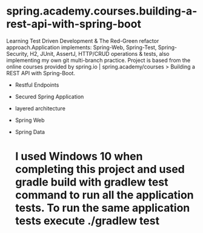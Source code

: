 # spring.academy.courses.building-a-rest-api-with-spring-boot 

Learning Test Driven Development & The Red-Green refactor approach.Application implements: Spring-Web, Spring-Test, Spring-Security, H2, JUnit, AssertJ, HTTP/CRUD operations & tests, also implementing my own git multi-branch practice. 
Project is based from the online courses provided by spring.io | spring.academy/courses > Building a REST API with Spring-Boot.
* Restful Endpoints
* Secured Spring Application
* layered architecture
* Spring Web
* Spring Data

  # I used Windows 10 when completing this project and used gradle build with gradlew test command to run all the application tests. To run the same application tests execute ./gradlew test    

